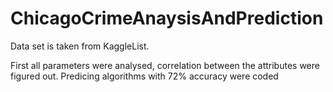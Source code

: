 # ChicagoCrimeAnaysisAndPrediction

Data set is taken from KaggleList.

First all parameters were analysed, correlation between the attributes were figured out.
Predicing algorithms with 72% accuracy were coded
